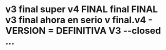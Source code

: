 # v3 final super v4 FINAL final FINAL v3 final ahora en serio v final.v4 - VERSION = DEFINITIVA V3 --closed ...
